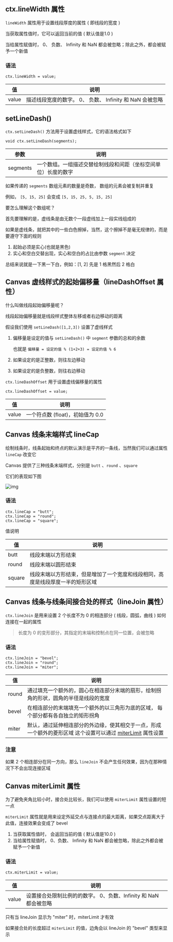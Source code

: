## ctx.lineWidth 属性

`lineWidth` 属性用于设置线段厚度的属性 ( 即线段的宽度 )

当获取属性值时，它可以返回当前的值 ( 默认值是1.0 )

当给属性赋值时， 0、 负数、 Infinity 和 NaN 都会被忽略；除此之外，都会被赋予一个新值

### 语法

```
ctx.lineWidth = value;
```

| 值    | 说明                                                     |
| ----- | -------------------------------------------------------- |
| value | 描述线段宽度的数字。 0、 负数、 Infinity 和 NaN 会被忽略 |

## setLineDash()

`ctx.setLineDash()` 方法用于设置虚线样式，它的语法格式如下

```
void ctx.setLineDash(segments);
```

| 参数     | 说明                                                         |
| -------- | ------------------------------------------------------------ |
| segments | 一个数组。一组描述交替绘制线段和间距（坐标空间单位）长度的数字 |

如果传递的 `segments` 数组元素的数量是奇数， 数组的元素会被复制并重复

例如， `[5, 15, 25]` 会变成 `[5, 15, 25, 5, 15, 25]`

要怎么理解这个数组呢？

首先要理解的是，虚线条是由无数个一段虚线加上一段实线组成的

如果是虚线条，就把其中的一些白色擦掉，当然，这个擦掉不是毫无规律的，而是要遵守下面的规则

1. 起始必须是实心(也就是黑色)
2. 实心和空白交替出现，实心和空白的占比由参数 `segment` 决定

总结来说就是一下黑一下白，例如：[1, 2] 先是 1 格黑然后 2 格白

## Canvas 虚线样式的起始偏移量（lineDashOffset 属性）

什么叫做线段起始偏移量呢？

线段起始偏移量就是线段样式整体左移或者右边移动的距离

假设我们使用 `setLineDash([1,2,3])` 设置了虚线样式

1. 偏移量是设定的值与 `setLineDash()` 中 `segment` 参数的总和的余数

   也就是 `偏移量 = 设定的值 % (1+2+3) = 设定的值 % 6`

2. 如果设定的是正整数，则往左边移动
3. 如果设定的是负整数，则往右边移动

`ctx.lineDashOffset` 用于设置虚线偏移量的属性

```
ctx.lineDashOffset = value;
```

| 值    | 说明                             |
| ----- | -------------------------------- |
| value | 一个符点数 (float)，初始值为 0.0 |

## Canvas 线条末端样式 lineCap

绘制线条时，线条起始和终点的默认演示是平齐的一条线，当然我们可以通过属性 `lineCap` 改变它

Canvas 提供了三种线条末端样式，分别是 `butt` 、`round` 、`square`

它们的表现如下图

![img](https://www.twle.cn/static/i/canvas/canvas_linecap_1.png)

### 语法

```
ctx.lineCap = "butt";
ctx.lineCap = "round";
ctx.lineCap = "square";
```

值说明

| 值     | 说明                                                         |
| ------ | ------------------------------------------------------------ |
| butt   | 线段末端以方形结束                                           |
| round  | 线段末端以圆形结束                                           |
| square | 线段末端以方形结束，但是增加了一个宽度和线段相同，高度是线段厚度一半的矩形区域 |

## Canvas 线条与线条间接合处的样式（lineJoin 属性）

`ctx.lineJoin` 是用来设置 2 个长度不为 0 的相连部分 ( 线段，圆弧，曲线 ) 如何连接在一起的属性

> 长度为 0 的变形部分，其指定的末端和控制点在同一位置，会被忽略

### 语法

```
ctx.lineJoin = "bevel";
ctx.lineJoin = "round";
ctx.lineJoin = "miter";
```

| 值    | 说明                                                         |
| ----- | ------------------------------------------------------------ |
| round | 通过填充一个额外的，圆心在相连部分末端的扇形，绘制拐角的形状，圆角的半径是线段的宽度 |
| bevel | 在相连部分的末端填充一个额外的以三角形为底的区域， 每个部分都有各自独立的矩形拐角 |
| miter | 默认，通过延伸相连部分的外边缘，使其相交于一点，形成一个额外的菱形区域 这个设置可以通过 [miterLimit](https://www.twle.cn/l/yufei/canvas/canvas-basic-path-miterlimit.html) 属性设置 |

### 注意

如果 2 个相连部分在同一方向，那么 `lineJoin` 不会产生任何效果，因为在那种情况下不会出现连接区域

## Canvas miterLimit 属性

为了避免夹角比较小时，接合处比较长，我们可以使用 `miterLimit` 属性设置的短一点

`miterLimit` 属性就是用来设定外延交点与连接点的最大距离，如果交点距离大于此值，连接效果会变成了 bevel

1. 当获取属性值时， 会返回当前的值 ( 默认值是10.0 )
2. 当给属性赋值时， 0、负数、 Infinity 和 NaN 都会被忽略，除此之外都会被赋予一个新值

### 语法

```
ctx.miterLimit = value;
```

| 值    | 说明                                                         |
| ----- | ------------------------------------------------------------ |
| value | 设置接合处限制比例的的数字。 0、负数、Infinity 和 NaN 都会被忽略 |

只有当 lineJoin 显示为 "miter" 时，miterLimit 才有效

如果接合处的长度超过 `miterLimit` 的值，边角会以 lineJoin 的 "bevel" 类型来显示

